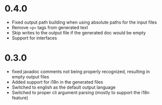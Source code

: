 # 0.4.0

- Fixed output path building when using absolute paths for the input files
- Remove `<p>` tags from generated text
- Skip writes to the output file if the generated doc would be empty
- Support for interfaces

# 0.3.0

- fixed javadoc comments not being properly recognized, resulting in empty output files
- Added support for i18n in the generated files
- Switched to english as the default output language
- Switched to proper cli argument parsing (mostly to support the i18n feature)
